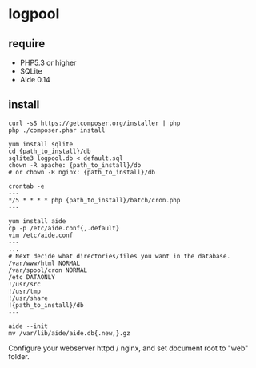 # logpool

## require

* PHP5.3 or higher
* SQLite
* Aide 0.14

## install

```
curl -sS https://getcomposer.org/installer | php
php ./composer.phar install

yum install sqlite
cd {path_to_install}/db
sqlite3 logpool.db < default.sql
chown -R apache: {path_to_install}/db
# or chown -R nginx: {path_to_install}/db

crontab -e
---
*/5 * * * * php {path_to_install}/batch/cron.php
---

```


```
yum install aide
cp -p /etc/aide.conf{,.default}
vim /etc/aide.conf
---
...
# Next decide what directories/files you want in the database.
/var/www/html NORMAL
/var/spool/cron NORMAL
/etc DATAONLY
!/usr/src
!/usr/tmp
!/usr/share
!{path_to_install}/db
---

aide --init
mv /var/lib/aide/aide.db{.new,}.gz
```

Configure your webserver httpd / nginx, and set document root to "web" folder.

